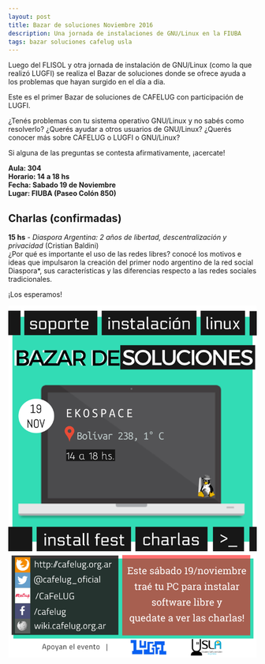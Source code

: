 ```yaml
---
layout: post
title: Bazar de soluciones Noviembre 2016
description: Una jornada de instalaciones de GNU/Linux en la FIUBA
tags: bazar soluciones cafelug usla
---
```


Luego del FLISOL y otra jornada de instalación de GNU/Linux (como la que
realizó LUGFI) se realiza el Bazar de soluciones donde se ofrece ayuda a los
problemas que hayan surgido en el día a dia.

Este es el primer Bazar de soluciones de CAFELUG con participación de LUGFI.

¿Tenés problemas con tu sistema operativo GNU/Linux y no sabés como resolverlo?
¿Querés ayudar a otros usuarios de GNU/Linux?
¿Querés conocer más sobre CAFELUG o LUGFI o GNU/Linux?

Si alguna de las preguntas se contesta afirmativamente, ¡acercate!

**Aula: 304**  
**Horario: 14 a 18 hs**  
**Fecha: Sabado 19 de Noviembre**  
**Lugar: FIUBA (Paseo Colón 850)**

## Charlas (confirmadas)
**15 hs** - *Diaspora Argentina: 2 años de libertad, descentralización y
privacidad* (Cristian Baldini)  
¿Por qué es importante el uso de las redes libres? conocé los motivos e ideas que impulsaron la creación del primer nodo argentino de la red social Diaspora*, sus características y las diferencias respecto a las redes sociales tradicionales.

¡Los esperamos!

![Flyer](/images/eventos/bazar-noviembre-2016.png)
